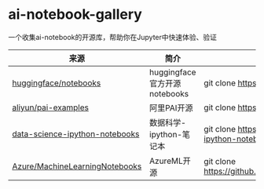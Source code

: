 # ai-notebook-gallery

一个收集ai-notebook的开源库，帮助你在Jupyter中快速体验、验证

|来源|简介|下载|
|--|--|--|
|[huggingface/notebooks](https://github.com/huggingface/notebooks)|huggingface官方开源notebooks|git clone https://github.com/huggingface/notebooks.git|
|[aliyun/pai-examples](https://github.com/aliyun/pai-examples)|阿里PAI开源|git clone https://github.com/aliyun/pai-examples.git|
|[data-science-ipython-notebooks](https://github.com/donnemartin/data-science-ipython-notebooks)|数据科学-ipython-笔记本|git clone https://github.com/donnemartin/data-science-ipython-notebooks.git||
|[Azure/MachineLearningNotebooks](https://github.com/Azure/MachineLearningNotebooks)|AzureML开源|git clone https://github.com/Azure/MachineLearningNotebooks.git|
